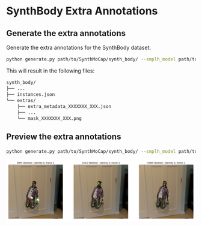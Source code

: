 # SynthBody Extra Annotations

## Generate the extra annotations

Generate the extra annotations for the SynthBody dataset.

```sh
python generate.py path/to/SynthMoCap/synth_body/ --smplh_model path/to/smplh/model_neutral.npz --n_workers 8
```

This will result in the following files:

```
synth_body/
├── ...
├── instances.json
└── extras/
    ├── extra_metadata_XXXXXXX_XXX.json
    ├── ...
    └── mask_XXXXXXX_XXX.png
```

## Preview the extra annotations

```sh
python generate.py path/to/SynthMoCap/synth_body/ --smplh_model path/to/smplh/model_neutral.npz --preview_2d --preview_3d
```

![2D preview of SMPL, COCO and H3.6M skeletons. Visible joints are green. Occluded joints are red.](img/preview_2d.png)